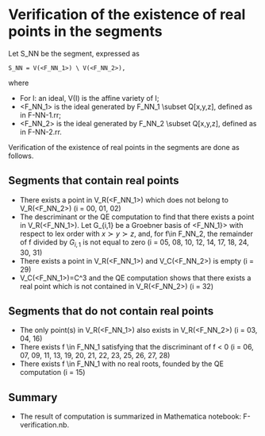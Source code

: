 # Verification of the existence of real points in the segments 

Let S_NN be the segment, expressed as
```
S_NN = V(<F_NN_1>) \ V(<F_NN_2>),
```
where 
* For I: an ideal, V(I) is the affine variety of I;
* <F_NN_1> is the ideal generated by F_NN_1 \subset Q[x,y,z], defined as in F-NN-1.rr; 
* <F_NN_2> is the ideal generated by F_NN_2 \subset Q[x,y,z], defined as in F-NN-2.rr.

Verification of the existence of real points in the segments are done as follows.

## Segments that contain real points

* There exists a point in V_R(<F_NN_1>) which does not belong to V_R(<F_NN_2>) (i = 00, 01, 02)
* The descriminant or the QE computation to find that there exists a point in V_R(<F_NN_1>). 
Let G_{i,1} be a Groebner basis of <F_NN_1}> with respect to lex order with $x\succ y\succ z$, and, for f\in F_NN_2, the remainder of 
f divided by $G_{i,1}$ is not equal to zero (i = 05, 08, 10, 12, 14, 17, 18, 24, 30, 31)
* There exists a point in V_R(<F_NN_1>) and V_C(<F_NN_2>) is empty (i = 29)
* V_C(<F_NN_1>)=C^3 and the QE computation shows that there exists a real point which is not contained in V_R(<F_NN_2>) (i = 32)

## Segments that do not contain real points

* The only point(s) in V_R(<F_NN_1>) also exists in V_R(<F_NN_2>) (i = 03, 04, 16)
* There exists f \in F_NN_1 satisfying that the discriminant of f < 0 (i = 06, 07, 09, 11, 13, 19, 20, 21, 22, 23, 25, 26, 27, 28)
* There exists f \in F_NN_1 with no real roots, founded by the QE computation (i = 15)

## Summary

* The result of computation is summarized in Mathematica notebook: F-verification.nb.